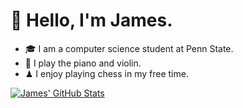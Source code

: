 # 👋 Hello, I'm James.

- 🎓 I am a computer science student at Penn State.
- 🎹 I play the piano and violin.
- ♟ I enjoy playing chess in my free time.

[![James' GitHub Stats](https://github-readme-stats.vercel.app/api?username=jamesrobertsjr)](https://github.com/anuraghazra/github-readme-stats)
